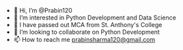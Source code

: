 - 👋 Hi, I’m @Prabin120
- 👀 I’m interested in Python Development and Data Science
- 🌱 I have passed out MCA from St. Anthony's College
- 💞️ I’m looking to collaborate on Python Development
- 📫 How to reach me prabinsharma120@gmail.com

<!---
Prabin120/Prabin120 is a ✨ special ✨ repository because its `README.md` (this file) appears on your GitHub profile.
You can click the Preview link to take a look at your changes.
--->
